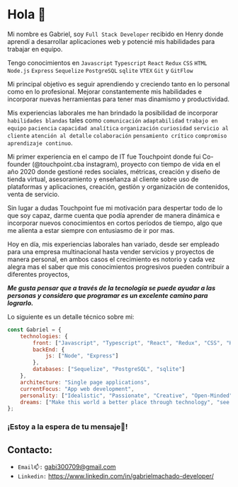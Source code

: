 # Hola 👋

Mi nombre es Gabriel, soy `Full Stack Developer` recibido en Henry donde aprendí a desarrollar aplicaciones web y potencié mis habilidades para trabajar en equipo.

Tengo conocimientos en `Javascript` `Typescript` `React` `Redux` `CSS` `HTML` `Node.js` `Express` `Sequelize` `PostgreSQL` `sqlite` `VTEX` `Git` y `GitFlow`

Mi principal objetivo es seguir aprendiendo y creciendo tanto en lo personal como en lo profesional. Mejorar constantemente mis habilidades e incorporar nuevas herramientas para tener mas dinamismo y productividad.

Mis experiencias laborales me han brindado la posibilidad de incorporar `habilidades blandas` tales como `comunicación` `adaptabilidad` `trabajo en equipo` `paciencia` `capacidad analítica` `organización` `curiosidad` `servicio al cliente` `atención al detalle` `colaboración` `pensamiento crítico` `compromiso` `aprendizaje continuo`.

Mi primer experiencia en el campo de IT fue Touchpoint donde fui Co-founder (@touchpoint.cba instagram), proyecto con tiempo de vida en el año 2020 donde gestioné redes sociales, métricas, creación y diseño de tienda virtual, asesoramiento y enseñanza al cliente sobre uso de plataformas y aplicaciones, creación, gestión y organización de contenidos, venta de servicio. 

Sin lugar a dudas Touchpoint fue mi motivación para despertar todo de lo que soy capaz, darme cuenta que podía aprender de manera dinámica e incorporar nuevos conocimientos en cortos períodos de tiempo, algo que me alienta a estar siempre con entusiasmo de ir por mas.

Hoy en día, mis experiencias laborales han variado, desde ser empleado para una empresa multinacional hasta vender servicios y proyectos de manera personal, en ambos casos el crecimiento es notorio y cada vez alegra mas el saber que mis conocimientos progresivos pueden contribuir a diferentes proyectos,

***Me gusta pensar que a través de la tecnología se puede ayudar a las personas y considero que programar es un excelente camino para lograrlo.***


Lo siguiente es un detalle técnico sobre mi:

```javascript
const Gabriel = {
    technologies: {
        front: ["Javascript", "Typescript", "React", "Redux", "CSS", "HTML"],
        backEnd: {
            js: ["Node", "Express"]
        },
        databases: ["Sequelize", "PostgreSQL", "sqlite"]
    },
    architecture: "Single page applications",
    currentFocus: "App web development",
    personality: ["Idealistic", "Passionate", "Creative", "Open-Minded", "Generous", "Empathetic"],
    dreams: ["Make this world a better place through technology", "see the people around me happy", "go to alaska on my motorcycle"]
};
```
### ¡Estoy a la espera de tu mensaje💬!

##  Contacto:
- `Email📫:` gabi300709@gmail.com
- `Linkedin:` https://www.linkedin.com/in/gabrielmachado-developer/



<!--
**Gabriel9022/Gabriel9022** is a ✨ _special_ ✨ repository because its `README.md` (this file) appears on your GitHub profile.

Here are some ideas to get you started:

- 🔭 I’m currently working on ...
- 🌱 I’m currently learning ...
- 👯 I’m looking to collaborate on ...
- 🤔 I’m looking for help with ...
- 💬 Ask me about ...
- 📫 How to reach me: ...
- 😄 Pronouns: ...
- ⚡ Fun fact: ...
-->
